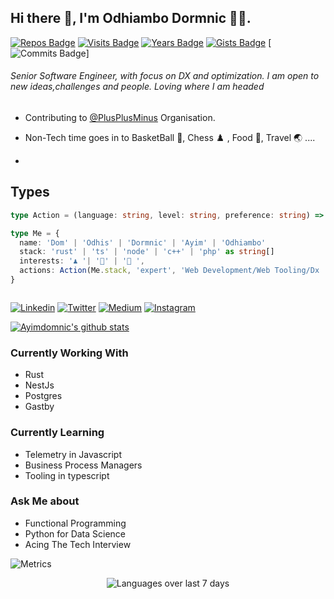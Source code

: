 ## Hi there 👋, I'm Odhiambo Dormnic 🧑‍💻.

[![Repos Badge](https://badges.pufler.dev/repos/ayimdomnic)](https://badges.pufler.dev) [![Visits Badge](https://badges.pufler.dev/visits/ayimdomnic/ayimdomnic)](https://badges.pufler.dev) [![Years Badge](https://badges.pufler.dev/years/ayimdomnic)](https://badges.pufler.dev) [![Gists Badge](https://badges.pufler.dev/gists/ayimdomnic)](https://badges.pufler.dev) [![Commits Badge](https://badges.pufler.dev/commits/yearly/ayimdomnic)]

###### Senior Software Engineer, with focus on DX and optimization. I am open to new ideas,challenges and people. Loving where I am headed


* Contributing to [@PlusPlusMinus](https://github.com/PlusplusMinus) Organisation.

* Non-Tech time goes in to  BasketBall 🏀, Chess ♟️ , Food 🍜, Travel 🌏 ....
*

## Types

```ts
type Action = (language: string, level: string, preference: string) => string

type Me = {
  name: 'Dom' | 'Odhis' | 'Dormnic' | 'Ayim' | 'Odhiambo'
  stack: 'rust' | 'ts' | 'node' | 'c++' | 'php' as string[]
  interests: '♟ '| '🏀' | '🥘 ',
  actions: Action(Me.stack, 'expert', 'Web Development/Web Tooling/Dx ')
}



```


[![Linkedin](https://img.shields.io/badge/LinkedIn-blue.svg?style=for-the-badge&logo=linkedin)](https://www.linkedin.com/in/ayimdomnic/)
[![Twitter](https://img.shields.io/badge/Twitter-skyblue.svg?style=for-the-badge&logo=twitter)](https://twitter.com/ayim_codes)
[![Medium](https://img.shields.io/badge/medium-black.svg?style=for-the-badge&logo=medium)](https://medium.com/@ayimdomnic)
[![Instagram](https://img.shields.io/badge/Instagram-gray.svg?style=for-the-badge&logo=instagram)](https://www.instagram.com/sirdom__/)

[![Ayimdomnic's github stats](https://github-readme-stats.vercel.app/api?username=ayimdomnic&count_private=true&show_icons=true&theme=radical)](https://github.com/ayimdomnic/) 

### Currently Working With
- Rust
- NestJs
- Postgres
- Gastby


### Currently Learning

- Telemetry in Javascript
- Business Process Managers
- Tooling in typescript


### Ask Me about 

- Functional Programming
- Python for Data Science
- Acing The Tech Interview


![Metrics](https://metrics.lecoq.io/ayimdomnic)

<div align='center'>
    <img src='https://github-readme-stats.vercel.app/api/wakatime?username=ayimdomnic&layout=compact' alt='Languages over last 7 days ' align='center' />
</div>
